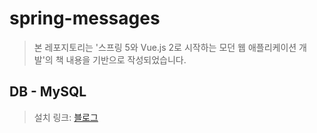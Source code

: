 # spring-messages

> 본 레포지토리는 '스프링 5와 Vue.js 2로 시작하는 모던 웹 애플리케이션 개발'의 책 내용을 기반으로 작성되었습니다.

## DB - MySQL

> 설치 링크: [블로그](https://lifeinprogram.tistory.com/21) 

